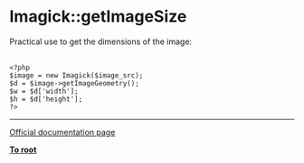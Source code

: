 # Imagick::getImageSize



Practical use to get the dimensions of the image:<br><br>

```
<?php
$image = new Imagick($image_src);
$d = $image->getImageGeometry();
$w = $d['width'];
$h = $d['height'];
?>
```
  

---

[Official documentation page](https://www.php.net/manual/en/imagick.getimagesize.php)

**[To root](/README.md)**